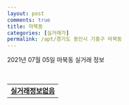 ```yaml
---
layout: post
comments: true
title: 마북동
categories: [실거래가]
permalink: /apt/경기도 용인시 기흥구 마북동
---
```


2021년 07월 05일 마북동 실거래 정보

<script type="text/javascript">
  google.charts.load('current', {'packages':['corechart']});
  google.charts.setOnLoadCallback(drawChart);

  function drawChart() {
    var data = google.visualization.arrayToDataTable([['거래일', '매매', '전월세', '전매'], ['20-07', 88, 73, 0], ['20-08', 59, 68, 0], ['20-09', 34, 48, 0], ['20-10', 51, 69, 0], ['20-11', 81, 54, 0], ['20-12', 103, 66, 0], ['21-01', 48, 38, 0], ['21-02', 30, 55, 0], ['21-03', 31, 72, 0], ['21-04', 28, 40, 0], ['21-05', 26, 52, 0], ['21-06', 6, 31, 0], ['21-07', 0, 1, 0]]);

    var options = {
      title: '최근 유형별 거래량 추이',
      legend: { position: 'bottom' }
    };

    var chart = new google.visualization.LineChart(document.getElementById('columnchart_material'));
    chart.draw(data, (options));
  }
</script>

<div id="columnchart_material" style="width: 95%; margin-left: -35px; display: block"></div>
<br>
<table>
  <tr>
    <td colspan="4" style="font-weight: bold;"><a href="https://search.naver.com/search.naver?query=마북동 실거래정보없음">실거래정보없음</a></td>
  </tr>
    
</table>
    
